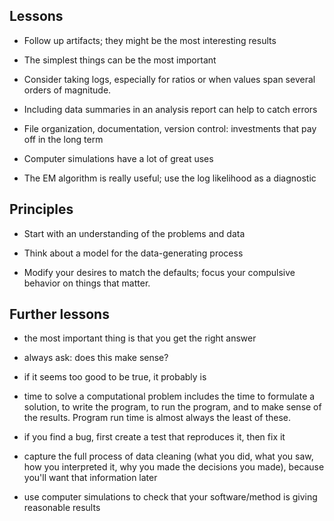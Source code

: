## Lessons

- Follow up artifacts; they might be the most interesting results

- The simplest things can be the most important

- Consider taking logs, especially for ratios or when values span
  several orders of magnitude.

- Including data summaries in an analysis report can help to catch
  errors

- File organization, documentation, version control: investments that
  pay off in the long term

- Computer simulations have a lot of great uses

- The EM algorithm is really useful; use the log likelihood as a diagnostic


## Principles

- Start with an understanding of the problems and data

- Think about a model for the data-generating process

- Modify your desires to match the defaults; focus your compulsive
  behavior on things that matter.


## Further lessons

- the most important thing is that you get the right answer

- always ask: does this make sense?

- if it seems too good to be true, it probably is

- time to solve a computational problem includes the time to formulate a solution,
  to write the program, to run the program, and to make sense of the
  results. Program run time is almost always the least of these.

- if you find a bug, first create a test that reproduces it, then fix it

- capture the full process of data cleaning (what you did, what you
  saw, how you interpreted it, why you made the decisions you made),
  because you'll want that information later

- use computer simulations to check that your software/method is
  giving reasonable results
